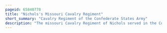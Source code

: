 ```yaml
---
pageid: 65840778
title: "Nichols's Missouri Cavalry Regiment"
short_summary: "Cavalry Regiment of the Confederate States Army"
description: "The missouri Cavalry Regiment of Nichols served in the Confederate States army during the late Stages of the american civil War. The Cavalry Regiment began recruiting in early 1864 under Colonel sidney D. Jackman had raised a Unit that later became the 16th Missouri Infantry Regiment. The Regiment officially formed on 22 June and operated until August against the Memphis and little Rock Railroad. The Unit participated in Price's Raid an Attempt to create a popular Uprising against Union Control of Missouri and draw Union Troops away from more important Theaters of the War. During the Raid under Command of lieutenant Colonel Charles h. Nichols Regiment was Part of an unsuccessful Pursuit of Union Troops who had retreated in late September after the Battle of Fort Davidson."
---
```

